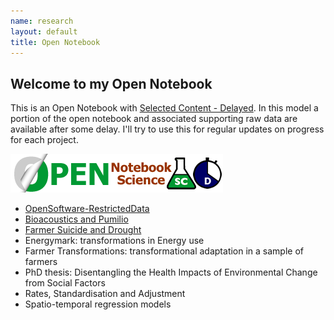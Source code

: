 ```yaml
---
name: research
layout: default
title: Open Notebook
---
```


## Welcome to my Open Notebook

This is an Open Notebook with [Selected Content - Delayed](http://onsclaims.wikispaces.com/).  In this model a portion of the open notebook and associated supporting raw data are available after some delay. I'll try to use this for regular updates on progress for each project.
  
  ![ONS-SCD.png](/images/ONS-SCD.png)


- [OpenSoftware-RestrictedData](http://opensoftware-restricteddata.github.io)
- [Bioacoustics and Pumilio](http://ivanhanigan.github.io/pumilio-bushfm)
- [Farmer Suicide and Drought](http://www.pnas.org/content/early/2012/08/08/1112965109.full.pdf+html) 
- Energymark: transformations in Energy use
- Farmer Transformations: transformational adaptation in a sample of farmers
- PhD thesis: Disentangling the Health Impacts of Environmental Change from Social Factors      
- Rates, Standardisation and Adjustment
- Spatio-temporal regression models
